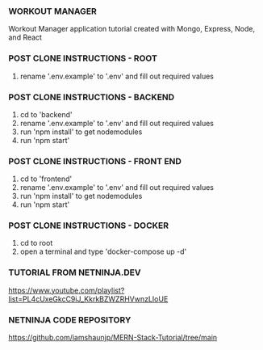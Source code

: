 ### WORKOUT MANAGER
Workout Manager application tutorial created with Mongo, Express, Node, and React

### POST CLONE INSTRUCTIONS - ROOT
1. rename '.env.example' to '.env' and fill out required values

### POST CLONE INSTRUCTIONS - BACKEND
1. cd to 'backend'
2. rename '.env.example' to '.env' and fill out required values
3. run 'npm install' to get nodemodules
4. run 'npm start'

### POST CLONE INSTRUCTIONS - FRONT END
1. cd to 'frontend'
2. rename '.env.example' to '.env' and fill out required values
3. run 'npm install' to get nodemodules
4. run 'npm start'

### POST CLONE INSTRUCTIONS - DOCKER
1. cd to root
2. open a terminal and type 'docker-compose up -d'

### TUTORIAL FROM NETNINJA.DEV
https://www.youtube.com/playlist?list=PL4cUxeGkcC9iJ_KkrkBZWZRHVwnzLIoUE

### NETNINJA CODE REPOSITORY
https://github.com/iamshaunjp/MERN-Stack-Tutorial/tree/main